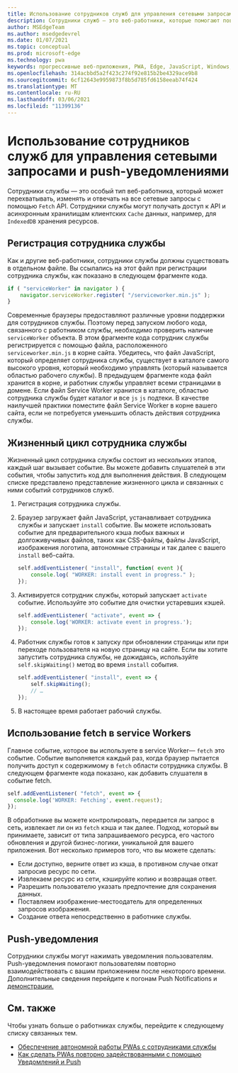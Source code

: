 ```yaml
---
title: Использование сотрудников служб для управления сетевыми запросами и push-уведомлениями
description: Сотрудники служб — это веб-работники, которые помогают повысить производительность, реагировать на различные сетевые условия и повысить подключение к вашему веб-приложению.
author: MSEdgeTeam
ms.author: msedgedevrel
ms.date: 01/07/2021
ms.topic: conceptual
ms.prod: microsoft-edge
ms.technology: pwa
keywords: прогрессивные веб-приложения, PWA, Edge, JavaScript, Windows, UWP, Microsoft Store
ms.openlocfilehash: 314acbbd5a2f423c274f92e815b2be4329ace9b8
ms.sourcegitcommit: 6cf12643e9959873f8b5d785fd6158eeab74f424
ms.translationtype: MT
ms.contentlocale: ru-RU
ms.lasthandoff: 03/06/2021
ms.locfileid: "11399136"
---
```

# <a name="use-service-workers-to-manage-network-requests-and-push-notifications"></a>Использование сотрудников служб для управления сетевыми запросами и push-уведомлениями

Сотрудники службы — это особый тип веб-работника, который может перехватывать, изменять и отвечать на все сетевые запросы с помощью `Fetch` API.  Сотрудники службы могут получать доступ к API и асинхронным хранилищам клиентских `Cache` данных, например, для `IndexedDB` хранения ресурсов.  

## <a name="registering-a-service-worker"></a>Регистрация сотрудника службы  

Как и другие веб-работники, сотрудники службы должны существовать в отдельном файле. Вы ссылались на этот файл при регистрации сотрудника службы, как показано в следующем фрагменте кода.  

```javascript
if ( "serviceWorker" in navigator ) {
    navigator.serviceWorker.register( "/serviceworker.min.js" );
}
```  

Современные браузеры предоставляют различные уровни поддержки для сотрудников службы. Поэтому перед запуском любого кода, связанного с работником службы, необходимо проверить наличие `serviceWorker` объекта. В этом фрагменте кода сотрудник службы регистрируется с помощью файла, расположенного `serviceworker.min.js` в корне сайта. Убедитесь, что файл JavaScript, который определяет сотрудника службы, существует в каталоге самого высокого уровня, который необходимо управлять \(который называется областью рабочего службы\).  В предыдущем фрагменте кода файл хранится в корне, и работник службы управляет всеми страницами в домене. Если файл Service Worker хранится в каталоге, областью сотрудника службы будет каталог и все `js` `js` подтеки.  В качестве наилучшей практики поместите файл Service Worker в корне вашего сайта, если не потребуется уменьшить область действия сотрудника службы.  

## <a name="the-service-worker-lifecycle"></a>Жизненный цикл сотрудника службы  

Жизненный цикл сотрудника службы состоит из нескольких этапов, каждый шаг вызывает событие. Вы можете добавить слушателей в эти события, чтобы запустить код для выполнения действия. В следующем списке представлено представление жизненного цикла и связанных с ними событий сотрудников служб. 

1.  Регистрация сотрудника службы.  
1.  Браузер загружает файл JavaScript, устанавливает сотрудника службы и запускает `install` событие. Вы можете использовать событие для предварительного кэша любых важных и долгоживучивых файлов, таких как CSS-файлы, файлы JavaScript, изображения логотипа, автономные страницы и так далее с вашего `install` веб-сайта.  
    
    ```javascript
    self.addEventListener( "install", function( event ){
        console.log( "WORKER: install event in progress." );
    });
    ```  
    
1.  Активируется сотрудник службы, который запускает `activate` событие.  Используйте это событие для очистки устаревших кэшей.  
    
    ```javascript
    self.addEventListener( "activate", event => {
        console.log('WORKER: activate event in progress.');
    });
    ```  
    
1.  Работник службы готов к запуску при обновлении страницы или при переходе пользователя на новую страницу на сайте. Если вы хотите запустить сотрудника службы, не дожидаясь, используйте `self.skipWaiting()` метод во время `install` события.  
    
    ```javascript
    self.addEventListener( "install", event => {
        self.skipWaiting();
        // …
    });
    ```
    
1.  В настоящее время работает рабочий службы.     
    
## <a name="using-fetch-in-service-workers"></a>Использование fetch в service Workers  

Главное событие, которое вы используете в service Worker— `fetch` это событие.  Событие выполняется каждый раз, когда браузер пытается получить доступ к содержимому в `fetch` области сотрудника службы. В следующем фрагменте кода показано, как добавить слушателя в событие fetch.  

```javascript
self.addEventListener( "fetch", event => {
  console.log('WORKER: Fetching', event.request);
});
```  

В обработнике вы можете контролировать, передается ли запрос в сеть, извлекает ли он из `fetch` кэша и так далее.  Подход, который вы принимаете, зависит от типа запрашиваемого ресурса, его частого обновления и другой бизнес-логики, уникальной для вашего приложения.  Вот несколько примеров того, что вы можете сделать:  

*   Если доступно, верните ответ из кэша, в противном случае откат запросив ресурс по сети.  
*   Извлекаем ресурс из сети, кэшируйте копию и возвращая ответ.
*   Разрешить пользователю указать предпочтение для сохранения данных. 
*   Поставляем изображение-местоодатель для определенных запросов изображения.  
*   Создание ответа непосредственно в работнике службы.  
    
## <a name="push-notifications"></a>Push-уведомления  

Сотрудники службы могут нажимать уведомления пользователям. Push-уведомления помогают пользователям повторно взаимодействовать с вашим приложением после некоторого времени. Дополнительные сведения перейдите к погонам Push Notifications и [демонстрации.][AzurewebsitesWebpushdemo]  

## <a name="see-also"></a>См. также  

Чтобы узнать больше о работниках службы, перейдите к следующему списку связанных тем.  

*   [Обеспечение автономной работы PWAs с сотрудниками службы][MDNPwasMakingOfflineServiceWorkers]  
*   [Как сделать PWAs повторно задействованными с помощью Уведомлений и Push][MDNPwasMakeReengageablesingNotificationsPush]  
    
<!-- links -->  

[AzurewebsitesWebpushdemo]: https://webpushdemo.azurewebsites.net "Веб-push-уведомления |  Демонстрации Microsoft Edge"  

[MDNPwasMakingOfflineServiceWorkers]: https://developer.mozilla.org/docs/Web/Progressive_web_apps/Offline_Service_workers "Обеспечение автономной работы PWAs с сотрудниками службы — pwAs | MDN"  
[MDNPwasMakeReengageablesingNotificationsPush]: https://developer.mozilla.org/docs/Web/Progressive_web_apps/Re-engageable_Notifications_Push "Как сделать PWAs повторно задействованными с помощью Уведомлений и Push - PWAs | MDN"  
